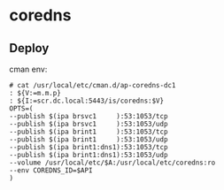 coredns
=======

Deploy
------
cman env:

    # cat /usr/local/etc/cman.d/ap-coredns-dc1
    : ${V:=m.m.p}
    : ${I:=scr.dc.local:5443/is/coredns:$V}
    OPTS=(
    --publish $(ipa brsvc1     ):53:1053/tcp
    --publish $(ipa brsvc1     ):53:1053/udp
    --publish $(ipa brint1     ):53:1053/tcp
    --publish $(ipa brint1     ):53:1053/udp
    --publish $(ipa brint1:dns1):53:1053/tcp
    --publish $(ipa brint1:dns1):53:1053/udp
    --volume /usr/local/etc/$A:/usr/local/etc/coredns:ro
    --env COREDNS_ID=$API
    )
